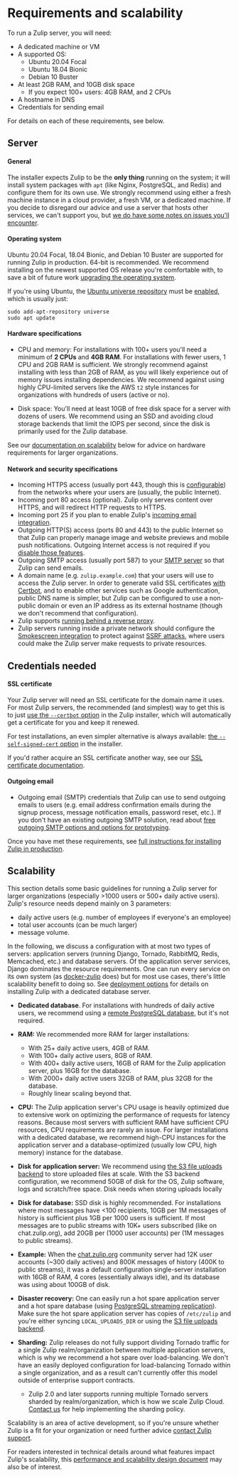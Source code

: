 # Requirements and scalability

To run a Zulip server, you will need:
* A dedicated machine or VM
* A supported OS:
  * Ubuntu 20.04 Focal
  * Ubuntu 18.04 Bionic
  * Debian 10 Buster
* At least 2GB RAM, and 10GB disk space
  * If you expect 100+ users: 4GB RAM, and 2 CPUs
* A hostname in DNS
* Credentials for sending email

For details on each of these requirements, see below.

## Server

#### General

The installer expects Zulip to be the **only thing** running on the
system; it will install system packages with `apt` (like Nginx,
PostgreSQL, and Redis) and configure them for its own use.  We
strongly recommend using either a fresh machine instance in a cloud
provider, a fresh VM, or a dedicated machine.  If you decide to
disregard our advice and use a server that hosts other services, we
can't support you, but
[we do have some notes on issues you'll encounter](install-existing-server.md).

#### Operating system

Ubuntu 20.04 Focal, 18.04 Bionic, and Debian 10 Buster are supported
for running Zulip in production.  64-bit is recommended.  We recommend
installing on the newest supported OS release you're comfortable with,
to save a bit of future work [upgrading the operating
system][upgrade-os].

If you're using Ubuntu, the
[Ubuntu universe repository][ubuntu-repositories] must be
[enabled][enable-universe], which is usually just:

```
sudo add-apt-repository universe
sudo apt update
```

[upgrade-os]: ../production/upgrade-or-modify.html#upgrading-the-operating-system
[ubuntu-repositories]:
https://help.ubuntu.com/community/Repositories/Ubuntu
[enable-universe]: https://help.ubuntu.com/community/Repositories/CommandLine#Adding_the_Universe_and_Multiverse_Repositories

#### Hardware specifications

* CPU and memory: For installations with 100+ users you'll need a
  minimum of **2 CPUs** and **4GB RAM**. For installations with fewer
  users, 1 CPU and 2GB RAM is sufficient. We strongly recommend against
  installing with less than 2GB of RAM, as you will likely experience
  out of memory issues installing dependencies.  We recommend against
  using highly CPU-limited servers like the AWS `t2` style instances
  for organizations with hundreds of users (active or no).

* Disk space: You'll need at least 10GB of free disk space for a
  server with dozens of users.  We recommend using an SSD and avoiding
  cloud storage backends that limit the IOPS per second, since the
  disk is primarily used for the Zulip database.

See our [documentation on scalability](#scalability) below for advice
on hardware requirements for larger organizations.

#### Network and security specifications

* Incoming HTTPS access (usually port 443, though this is
  [configurable](../production/deployment.html#using-an-alternate-port))
  from the networks where your users are (usually, the public
  Internet).
* Incoming port 80 access (optional).  Zulip only serves content over
  HTTPS, and will redirect HTTP requests to HTTPS.
* Incoming port 25 if you plan to enable Zulip's [incoming email
  integration](../production/email-gateway.md).
* Outgoing HTTP(S) access (ports 80 and 443) to the public Internet so
  that Zulip can properly manage image and website previews and mobile
  push notifications.  Outgoing Internet access is not required if you
  [disable those
  features](https://zulip.com/help/allow-image-link-previews).
* Outgoing SMTP access (usually port 587) to your [SMTP
  server](../production/email.md) so that Zulip can send emails.
* A domain name (e.g. `zulip.example.com`) that your users will use to
  access the Zulip server.  In order to generate valid SSL
  certificates [with Certbot][doc-certbot], and to enable other
  services such as Google authentication, public DNS name is simpler,
  but Zulip can be configured to use a non-public domain or even an IP
  address as its external hostname (though we don't recommend that
  configuration).
* Zulip supports [running behind a reverse proxy][reverse-proxy].
* Zulip servers running inside a private network should configure the
  [Smokescreen integration][smokescreen-proxy] to protect against
  [SSRF attacks][SSRF], where users could make the Zulip server make
  requests to private resources.

[SSRF]: https://owasp.org/www-community/attacks/Server_Side_Request_Forgery
[smokescreen-proxy]: ../production/deployment.html#using-an-outgoing-http-proxy
[reverse-proxy]: ../production/deployment.html#putting-the-zulip-application-behind-a-reverse-proxy
[email-mirror-code]: https://github.com/zulip/zulip/blob/master/zerver/management/commands/email_mirror.py

## Credentials needed

#### SSL certificate

Your Zulip server will need an SSL certificate for the domain name it
uses.  For most Zulip servers, the recommended (and simplest) way to
get this is to just [use the `--certbot` option][doc-certbot] in the
Zulip installer, which will automatically get a certificate for you
and keep it renewed.

For test installations, an even simpler alternative is always
available: [the `--self-signed-cert` option][doc-self-signed] in the
installer.

If you'd rather acquire an SSL certificate another way, see our [SSL
certificate documentation](ssl-certificates.md).

[doc-certbot]: ssl-certificates.html#certbot-recommended
[doc-self-signed]: ssl-certificates.html#self-signed-certificate

#### Outgoing email

* Outgoing email (SMTP) credentials that Zulip can use to send
  outgoing emails to users (e.g. email address confirmation emails
  during the signup process, message notification emails, password
  reset, etc.).  If you don't have an existing outgoing SMTP solution,
  read about
  [free outgoing SMTP options and options for prototyping](email.html#free-outgoing-email-services).

Once you have met these requirements, see [full instructions for installing
Zulip in production](../production/install.md).

[trusty-eol]: https://wiki.ubuntu.com/Releases

## Scalability

This section details some basic guidelines for running a Zulip server
for larger organizations (especially >1000 users or 500+ daily active
users).  Zulip's resource needs depend mainly on 3 parameters:
* daily active users (e.g. number of employees if everyone's an
employee)
* total user accounts (can be much larger)
* message volume.

In the following, we discuss a configuration with at most two types of
servers: application servers (running Django, Tornado, RabbitMQ,
Redis, Memcached, etc.) and database servers.  Of the application
server services, Django dominates the resource requirements.  One can
run every service on its own system (as
[docker-zulip](https://github.com/zulip/docker-zulip) does) but for
most use cases, there's little scalability benefit to doing so.  See
[deployment options](../production/deployment.md) for details on
installing Zulip with a dedicated database server.

* **Dedicated database**.  For installations with hundreds of daily
  active users, we recommend using a [remote PostgreSQL
  database](postgresql.md), but it's not required.

* **RAM:**  We recommended more RAM for larger installations:
    * With 25+ daily active users, 4GB of RAM.
    * With 100+ daily active users, 8GB of RAM.
    * With 400+ daily active users, 16GB of RAM for the Zulip
      application server, plus 16GB for the database.
    * With 2000+ daily active users 32GB of RAM, plus 32GB for the
      database.
    * Roughly linear scaling beyond that.

* **CPU:**  The Zulip application server's CPU usage is heavily
  optimized due to extensive work on optimizing the performance of
  requests for latency reasons.  Because most servers with sufficient
  RAM have sufficient CPU resources, CPU requirements are rarely an
  issue.  For larger installations with a dedicated database, we
  recommend high-CPU instances for the application server and a
  database-optimized (usually low CPU, high memory) instance for the
  database.

* **Disk for application server:** We recommend using [the S3 file
  uploads backend][s3-uploads] to store uploaded files at scale.  With
  the S3 backend configuration, we recommend 50GB of disk for the OS,
  Zulip software, logs and scratch/free space.  Disk needs when
  storing uploads locally

* **Disk for database:** SSD disk is highly recommended.  For
  installations where most messages have <100 recipients, 10GB per 1M
  messages of history is sufficient plus 1GB per 1000 users is
  sufficient.  If most messages are to public streams with 10K+ users
  subscribed (like on chat.zulip.org), add 20GB per (1000 user
  accounts) per (1M messages to public streams).

* **Example:** When the
  [chat.zulip.org](../contributing/chat-zulip-org.md) community server
  had 12K user accounts (~300 daily actives) and 800K messages of
  history (400K to public streams), it was a default configuration
  single-server installation with 16GB of RAM, 4 cores (essentially
  always idle), and its database was using about 100GB of disk.

* **Disaster recovery:** One can easily run a hot spare application
  server and a hot spare database (using [PostgreSQL streaming
  replication][streaming-replication]).  Make sure the hot spare
  application server has copies of `/etc/zulip` and you're either
  syncing `LOCAL_UPLOADS_DIR` or using the [S3 file uploads
  backend][s3-uploads].

* **Sharding:** Zulip releases do not fully support dividing Tornado
  traffic for a single Zulip realm/organization between multiple
  application servers, which is why we recommend a hot spare over
  load-balancing.  We don't have an easily deployed configuration for
  load-balancing Tornado within a single organization, and as a result
  can't currently offer this model outside of enterprise support
  contracts.

  * Zulip 2.0 and later supports running multiple Tornado servers
    sharded by realm/organization, which is how we scale Zulip Cloud.
    [Contact us][contact-support] for help implementing the sharding policy.

Scalability is an area of active development, so if you're unsure
whether Zulip is a fit for your organization or need further advice
[contact Zulip support][contact-support].

For readers interested in technical details around what features
impact Zulip's scalability, this [performance and scalability design
document](../subsystems/performance.md) may also be of interest.

[s3-uploads]: ../production/upload-backends.html#s3-backend-configuration
[streaming-replication]: ../production/export-and-import.html#postgresql-streaming-replication
[contact-support]: https://zulip.com/help/contact-support

